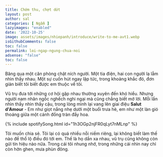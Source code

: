 ```yaml
---
title: Chớm thu, chợt dứt
layout: post
author: sal
categories: [ Ngẫm ]
lazyimages: "enabled"
date: '2022-10-25'
image: assets/images/nhiepanh/introduce/write-to-me-avt1.webp
isGithubComments: false
toc: false
permalink: loi-ngap-ngung-chua-noi
adsense: "false"
toc: false
---
```


Băng qua một căn phòng chật ních người. Một tia điện, hai con người lạ lẫm nhìn thấy nhau. Một sự cuốn hút ngay lập tức, trong khoảng khắc đó, đơn giản biết tôi biết được em thuộc về tôi.

Vũ trụ đưa tới những cơ hội gặp nhau thường xuyên đến khó hiểu. Nhưng người nam nhân ngốc nghếch nghi ngại mà cũng chẳng biết mở lời. Mỗi lần nhìn thấy nhìn thấy cậu, trong lòng mình lại vang lên giai điệu **Salut d'Amour** - Em như giọt nắng nhẹ dưới một buổi trưa hè, em như một làn gió thoáng giữa một cánh đồng tràn đầy hoa.

{% include spotifySong.html id="1h3OGp2njFR0qLyt7nMLnp" %}

Tôi muốn chia sẻ. Tôi lại có quá nhiều nỗi niềm riêng, lại không biết làm thế nào để thổ lộ điều đó tới em. Thế là họ dần xa nhau, vũ trụ cũng không còn gửi tín hiệu nào nữa. Trong cái tôi nhung nhớ, trong những cái nhìn nay chỉ còn hờn ghen, mưa phùn đông.

